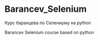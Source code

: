 # Barancev_Selenium

Курс баранцева по Селениуму на python

Barancev Selenium course based on python
